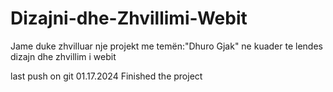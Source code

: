# Dizajni-dhe-Zhvillimi-Webit

Jame duke zhvilluar nje projekt me temën:"Dhuro Gjak" ne kuader te lendes dizajn dhe zhvillim i webit



last push on git 01.17.2024 Finished the project 
